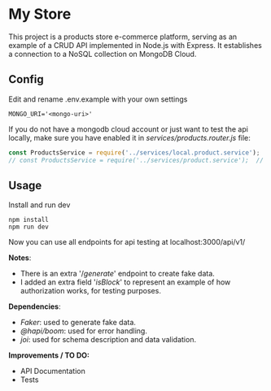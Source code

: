 # My Store

This project is a products store e-commerce platform, serving as an example of a CRUD API implemented in Node.js with Express. It establishes a connection to a NoSQL collection on MongoDB Cloud.

## Config

Edit and rename .env.example with your own settings
    
    MONGO_URI='<mongo-uri>'

If you do not have a mongodb cloud account or just want to test the api locally, make sure you have enabled it in *services/products.router.js* file:

```js
const ProductsService = require('../services/local.product.service');  // local, with arrays
// const ProductsService = require('../services/product.service');  // connects to mongodb cloud
```

## Usage

Install and run dev

    npm install
    npm run dev

Now you can use all endpoints for api testing at localhost:3000/api/v1/

**Notes**:

- There is an extra '/*generate*' endpoint to create fake data.
- I added an extra field '*isBlock*' to represent an example of how authorization works, for testing purposes.

**Dependencies**:

- *Faker*: used to generate fake data.
- *@hapi/boom*: used for error handling.
- *joi*: used for schema description and data validation.

**Improvements / TO DO:**

- API Documentation
- Tests 

